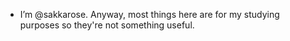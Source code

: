 - I’m @sakkarose. Anyway, most things here are for my studying purposes so they're not something useful.
